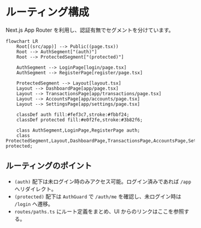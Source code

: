 # ルーティング構成

Next.js App Router を利用し、認証有無でセグメントを分けています。

```mermaid
flowchart LR
    Root[(src/app)] --> Public((page.tsx))
    Root --> AuthSegment["(auth)"]
    Root --> ProtectedSegment["(protected)"]

    AuthSegment --> LoginPage[login/page.tsx]
    AuthSegment --> RegisterPage[register/page.tsx]

    ProtectedSegment --> Layout[layout.tsx]
    Layout --> DashboardPage[app/page.tsx]
    Layout --> TransactionsPage[app/transactions/page.tsx]
    Layout --> AccountsPage[app/accounts/page.tsx]
    Layout --> SettingsPage[app/settings/page.tsx]

    classDef auth fill:#fef3c7,stroke:#fbbf24;
    classDef protected fill:#e0f2fe,stroke:#3b82f6;

    class AuthSegment,LoginPage,RegisterPage auth;
    class ProtectedSegment,Layout,DashboardPage,TransactionsPage,AccountsPage,SettingsPage protected;
```

## ルーティングのポイント

- `(auth)` 配下は未ログイン時のみアクセス可能。ログイン済みであれば `/app` へリダイレクト。
- `(protected)` 配下は `AuthGuard` で `/auth/me` を確認し、未ログイン時は `/login` へ遷移。
- `routes/paths.ts` にルート定義をまとめ、UI からのリンクはここを参照する。
